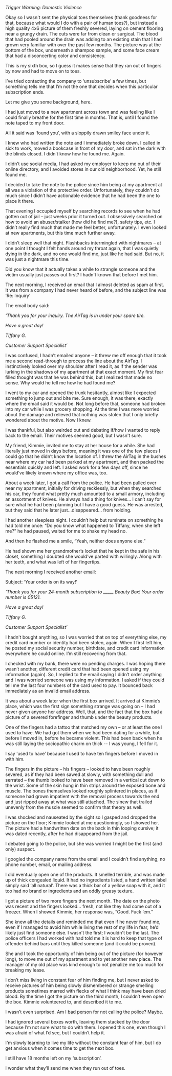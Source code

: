 *Trigger Warning: Domestic Violence*

Okay so I wasn't sent the physical toes themselves (thank goodness for that, because what would I do with a pair of human toes?), but instead a high quality 4x6 picture of them freshly severed, laying on cement flooring near a grungy drain. The cuts were far from clean or surgical. The blood that had pooled around the drain was adding to an existing stain that I had grown very familiar with over the past few months. The picture was at the bottom of the box, underneath a shampoo sample, and some face cream that had a disconcerting  color and consistency.

This is my sixth box, so I guess it makes sense that they ran out of fingers by now and had to move on to toes.

I’ve tried contacting the company to ‘unsubscribe’ a few times, but something tells me that I’m not the one that decides when this particular subscription ends.

Let me give you some background, here.

I had just moved to a new apartment across town and was feeling like I could finally breathe for the first time in months. That is, until I found the note taped to my front door.

All it said was ‘found you’, with a sloppily drawn smiley face under it.

I knew who had written the note and I immediately broke down. I called in sick to work, moved a bookcase in front of my door, and sat in the dark with the blinds closed. I didn’t know how he found me. Again.

I didn’t use social media, I had asked my employer to keep me out of their online directory, and I avoided stores in our old neighborhood. Yet, he still found me.

I decided to take the note to the police since him being at my apartment at all was a violation of the protective order. Unfortunately, they couldn't do much since I didn’t have actionable evidence that he had been the one to place it there.

That evening I occupied myself by searching records to see when he had gotten out of jail – just weeks prior it turned out. I obsessively searched on how to avoid an abuser/stalker (how did he find me?), safety tips, etc. I didn’t really find much that made me feel better, unfortunately. I even looked at new apartments, but this time much further away.

I didn’t sleep well that night. Flashbacks intermingled with nightmares – at one point I thought I felt hands around my throat again, that I was quietly dying in the dark, and no one would find me, just like he had said. But no, it was just a nightmare this time.

Did you know that it actually takes a while to strangle someone and the victim usually just passes out first? I hadn't known that before I met him.

The next morning, I received an email that I almost deleted as spam at first. It was from a company I had never heard of before, and the subject line was ‘Re: Inquiry’

The email body said:

*‘Thank you for your inquiry. The AirTag is in under your spare tire.*

*Have a great day!*

*Tiffany G.*

*Customer Support Specialist’*

I was confused, I hadn’t emailed anyone – it threw me off enough that it took me a second read-through to process the line about the AirTag. I instinctively looked over my shoulder after I read it, as if the sender was lurking in the shadows of my apartment at that exact moment. My first fear filled thought was that he was behind this, but I realized that made no sense. Why would he tell me how he had found me?

I went to my car and opened the trunk hesitantly, almost like I expected something to jump out and bite me. Sure enough, it was there, exactly where the email said it would be. Not long before that, someone had broken into my car while I was grocery shopping. At the time I was more worried about the damage and relieved that nothing was stolen that I only briefly wondered about the motive. Now I knew.

I was thankful, but also weirded out and debating if/how I wanted to reply back to the email. Their motives seemed good, but I wasn't sure.

My friend, Kimmie, invited me to stay at her house for a while. She had literally just moved in days before, meaning it was one of the few places I could go that he didn’t know the location of. I threw the AirTag in the bushes near where my car had been parked at my apartment, and then packed the essentials quickly and left. I asked work for a few days off, since he would’ve likely known where my office was, too.

About a week later, I got a call from the police. He had been pulled over near my apartment, initially for driving recklessly, but when they searched his car, they found what pretty much amounted to a small armory, including an assortment of knives. He always had a thing for knives... I can’t say for sure what he had been planning but I have a good guess. He was arrested, but they said that he later just...disappeared... from holding.

I had another sleepless night. I couldn’t help but ruminate on something he had told me once: “Do you know what happened to Tiffany, when she left me?” he had paused, waited for me to shake my head no.

And then he flashed me a smile, “Yeah, neither does anyone else.”

He had shown me her grandmother’s locket that he kept in the safe in his closet, something I doubted she would’ve parted with willingly. Along with her teeth, and what was left of her fingertips.

The next morning I received another email:

Subject: ‘Your order is on its way!’

*‘Thank you for your 24-month subscription to \_\_\_\_\_ Beauty Box! Your order number is 05121.*

*Have a great day!*

*Tiffany G.*

*Customer Support Specialist’*

I hadn't bought anything, so I was worried that on top of everything else, my credit card number or identity had been stolen, again. When I first left him, he posted my social security number, birthdate, and credit card information everywhere he could online. I’m still recovering from that.

I checked with my bank, there were no pending charges. I was hoping there wasn’t another, different credit card that had been opened using my information (again). So, I replied to the email saying I didn’t order anything and I was worried someone was using my information. I asked if they could tell me the last four numbers of the card used to pay. It bounced back immediately as an invalid email address.

It was about a week later when the first box arrived. It arrived at Kimmie’s place, which was the first sign something strange was going on – I had never given anyone her address. Well, that, and the fact that the box had a picture of a severed forefinger and thumb under the beauty products.

One of the fingers had a tattoo that matched my own – or at least the one I used to have. We had got them when we had been dating for a while, but before I moved in, before he became violent. This had been back when he was still laying the sociopathic charm on thick -- I was young, I fell for it.

I say ‘used to have’ because I used to have ten fingers before I moved in with him.

The fingers in the picture – his fingers – looked to have been roughly severed, as if they had been sawed at slowly, with something dull and serrated – the thumb looked to have been removed in a vertical cut down to the wrist. Some of the skin hung in thin strips around the exposed bone and muscle. The bones themselves looked roughly splintered in places, as if someone had grown impatient with the removal process towards the end and just ripped away at what was still attached. The sinew that trailed unevenly from the muscle seemed to confirm that theory as well.

I was shocked and nauseated by the sight so I gasped and dropped the picture on the floor; Kimmie looked at me questioningly, so I showed her. The picture had a handwritten date on the back in thin looping cursive; it was dated recently, after he had disappeared from the jail.

I debated going to the police, but she was worried I might be the first (and only) suspect.

I googled the company name from the email and I couldn’t find anything, no phone number, email, or mailing address.

I did eventually open one of the products. It smelled terrible, and was made up of thick congealed liquid. It had no ingredients listed, a hand written label simply said ‘all natural’. There was a thick bar of a yellow soap with it, and it too had no brand or ingredients and an oddly greasy texture. 

I got a picture of two more fingers the next month. The date on the photo was recent and the fingers looked… fresh, not like they had come out of a freezer. When I showed Kimmie, her response was, “Good. Fuck ‘em.”

She knew all the details and reminded me that even if he never found me, even if I managed to avoid him while living the rest of my life in fear, he’d likely just find someone else. I wasn't the first; I wouldn't be the last. The police officers I had worked with had told me it is hard to keep that type of offender behind bars until they killed someone (and it could be proven).

She and I took the opportunity of him being out of the picture (for however long), to move me out of my apartment and to yet another new place. The manager of my old place was kind enough to not penalize me too much for breaking my lease.

I don’t miss living in constant fear of him finding me, but I never asked to receive pictures of him being slowly dismembered or strange smelling products sometimes marred with flecks of what I think may have been dried blood. By the time I got the picture on the third month, I couldn’t even open the box. Kimmie volunteered to, and described it to me.

I wasn’t even surprised. Am I bad person for not calling the police? Maybe.

I had ignored several boxes worth, leaving them stacked by the door because I’m not sure what to do with them. I opened this one, even though I was afraid of what I’d see, but I couldn’t help it. 

I'm slowly learning to live my life without the constant fear of him, but I do get anxious when it comes time to get the next box.

I still have 18 months left on my ‘subscription’.

I wonder what they’ll send me when they run out of toes.